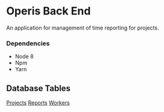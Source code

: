 # Operis Back End

An application for management of time reporting for projects.

### Dependencies

* Node 8
* Npm
* Yarn

## Database Tables

[Projects](https://eu-central-1.console.aws.amazon.com/dynamodb/home?region=eu-central-1#tables:selected=OperisProjects)
[Reports](https://eu-central-1.console.aws.amazon.com/dynamodb/home?region=eu-central-1#tables:selected=OperisReports)
[Workers](https://eu-central-1.console.aws.amazon.com/dynamodb/home?region=eu-central-1#tables:selected=OperisWorkers)
